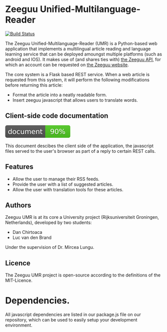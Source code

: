 # Zeeguu Unified-Multilanguage-Reader
[![Build Status](https://travis-ci.org/mircealungu/Unified-Multilanguage-Reader.svg?branch=development_core)](https://travis-ci.org/mircealungu/Unified-Multilanguage-Reader)

The Zeeguu Unified-Multilanguage-Reader (UMR) is a Python-based web application that implements a multilingual article reading and language learning service that can be deployed amoungst multiple platforms (such as android and IOS). It makes use of (and shares ties with) [the Zeeguu API](https://github.com/mircealungu/Zeeguu-API), for which an account can be requested on [the Zeeguu website](https://www.zeeguu.unibe.ch).

The core system is a Flask based REST service. When a web article is requested from this system, it will perform the following modifications before returning this article:
- Format the article into a neatly readable form.
- Insert zeeguu javascript that allows users to translate words.

## Client-side code documentation
![Documentation Coverage](badge.svg)

This document descibes the client side of the application, the javascript files served to the user's browser as part of a reply to certain REST calls.

## Features
- Allow the user to manage their RSS feeds.
- Provide the user with a list of suggested articles.
- Allow the user with translation tools for these articles.

## Authors
Zeeguu UMR is at its core a University project (Rijksuniversiteit Groningen, Netherlands), developed by two students:
- Dan Chirtoaca
- Luc van den Brand

Under the supervision of Dr. Mircea Lungu.

## Licence
The Zeeguu UMR project is open-source according to the definitions of the MIT-Licence.

# Dependencies.
All javascript dependencies are listed in our package.js file on our repository, which can
be used to easily setup your development environment.
